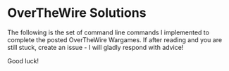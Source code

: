# OverTheWire Solutions

The following is the set of command line commands I implemented to complete the posted OverTheWire Wargames. If after reading and you are still stuck, create an issue - I will gladly respond with advice!

Good luck! 
